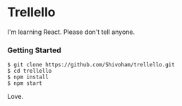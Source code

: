 # Trellello

I'm learning React. Please don't tell anyone.

### Getting Started

```
$ git clone https://github.com/Shivoham/trellello.git
$ cd trellello
$ npm install
$ npm start
```

Love.
